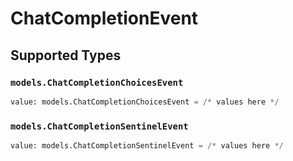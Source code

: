 # ChatCompletionEvent


## Supported Types

### `models.ChatCompletionChoicesEvent`

```python
value: models.ChatCompletionChoicesEvent = /* values here */
```

### `models.ChatCompletionSentinelEvent`

```python
value: models.ChatCompletionSentinelEvent = /* values here */
```

